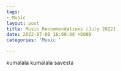 ```yaml
---
tags:
- Music
layout: post
title: Music Recommendations [July 2022]
date: 2022-07-08 16:00:00 +0000
categories: 'Music '

---
```

kumalala kumalala savesta